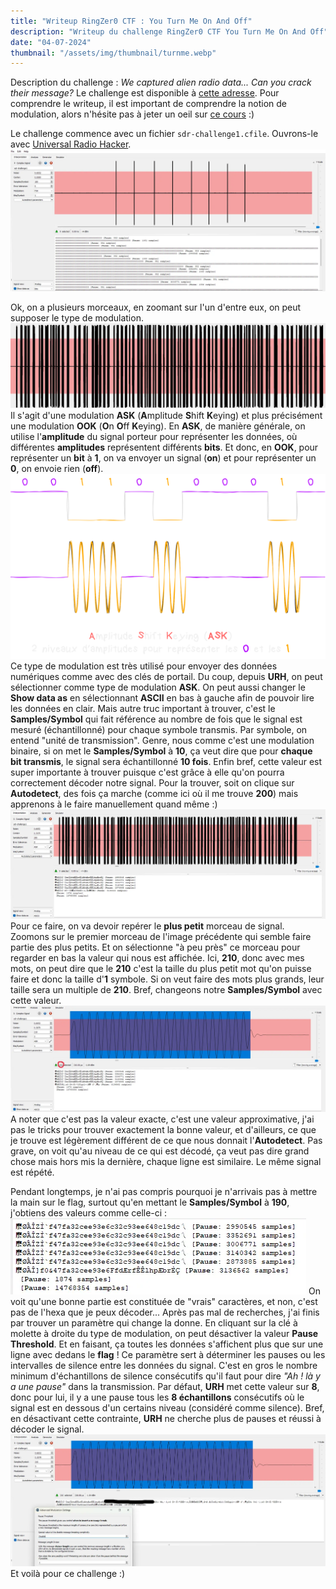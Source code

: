 ```yaml
---
title: "Writeup RingZer0 CTF : You Turn Me On And Off"
description: "Writeup du challenge RingZer0 CTF You Turn Me On And Off"
date: "04-07-2024"
thumbnail: "/assets/img/thumbnail/turnme.webp"
---
```

Description du challenge : *We captured alien radio data... Can you crack their message?*
Le challenge est disponible à [cette adresse](https://ringzer0ctf.com/challenges/332).
Pour comprendre le writeup, il est important de comprendre la notion de modulation, alors n'hésite pas à jeter un oeil sur [ce cours](../Radio/Basics/modulation.html) :) 

Le challenge commence avec un fichier `sdr-challenge1.cfile`. 
Ouvrons-le avec [Universal Radio Hacker](https://github.com/jopohl/urh). 
![Universal Radio Hacker](../../assets/img/pages/writeups/turnme/turnme1.webp)

Ok, on a plusieurs morceaux, en zoomant sur l'un d'entre eux, on peut supposer le type de modulation.
![Universal Radio Hacker](../../assets/img/pages/writeups/turnme/turnme2.webp)
Il s'agit d'une modulation **ASK** (**A**mplitude **S**hift **K**eying) et plus précisément une modulation **OOK** (**O**n **O**ff **K**eying). 
En **ASK**, de manière générale, on utilise l'**amplitude** du signal porteur pour représenter les données, où différentes **amplitudes** représentent différents **bits**. 
Et donc, en **OOK**, pour représenter un **bit** à **1**, on va envoyer un signal (**on**) et pour représenter un **0**, on envoie rien (**off**).
![Schema ASK OOK](../../assets/img/pages/writeups/turnme/turnme3.svg)
Ce type de modulation est très utilisé pour envoyer des données numériques comme avec des clés de portail. 
Du coup, depuis **URH**, on peut sélectionner comme type de modulation **ASK**. On peut aussi changer le **Show data as** en sélectionnant **ASCII** en bas à gauche afin de pouvoir lire les données en clair.
Mais autre truc important à trouver, c'est le **Samples/Symbol** qui fait référence au nombre de fois que le signal est mesuré (échantillonné) pour chaque symbole transmis. Par symbole, on entend "unité de transmission".
Genre, nous comme c'est une modulation binaire, si on met le **Samples/Symbol** à **10**, ça veut dire que pour **chaque bit transmis**, le signal sera échantillonné **10 fois**. 
Enfin bref, cette valeur est super importante à trouver puisque c'est grâce à elle qu'on pourra correctement décoder notre signal. Pour la trouver, soit on clique sur **Autodetect**, des fois ça marche (comme ici où il me trouve **200**) mais apprenons à le faire manuellement quand même :)  
![Universal Radio Hacker](../../assets/img/pages/writeups/turnme/turnme4.webp)
Pour ce faire, on va devoir repérer le **plus petit** morceau de signal. 
Zoomons sur le premier morceau de l'image précédente qui semble faire partie des plus petits. Et on sélectionne "à peu près" ce morceau pour regarder en bas la valeur qui nous est affichée. Ici, **210**, donc avec mes mots, on peut dire que le **210** c'est la taille du plus petit mot qu'on puisse faire et donc la taille d'**1** symbole. Si on veut faire des mots plus grands, leur taille sera un multiple de **210**. 
Bref, changeons notre **Samples/Symbol** avec cette valeur.
![Universal Radio Hacker](../../assets/img/pages/writeups/turnme/turnme5.webp)
A noter que c'est pas la valeur exacte, c'est une valeur approximative, j'ai pas le tricks pour trouver exactement la bonne valeur, et d'ailleurs, ce que je trouve est légèrement différent de ce que nous donnait l'**Autodetect**.
Pas grave, on voit qu'au niveau de ce qui est décodé, ça veut pas dire grand chose mais hors mis la dernière, chaque ligne est similaire. Le même signal est répété.

Pendant longtemps, je n'ai pas compris pourquoi je n'arrivais pas à mettre la main sur le flag, surtout qu'en mettant le **Samples/Symbol** à **190**, j'obtiens des valeurs comme celle-ci : 
![Universal Radio Hacker](../../assets/img/pages/writeups/turnme/turnme6.webp)
On voit qu'une bonne partie est constituée de "vrais" caractères, et non, c'est pas de l'hexa que je peux décoder... 
Après pas mal de recherches, j'ai finis par trouver un paramètre qui change la donne. 
En cliquant sur la clé à molette à droite du type de modulation, on peut désactiver la valeur **Pause Threshold**. Et en faisant, ça toutes les données s'affichent plus que sur une ligne avec dedans le **flag** !
Ce paramètre sert à déterminer les pauses ou les intervalles de silence entre les données du signal. C'est en gros le nombre minimum d'échantillons de silence consécutifs qu'il faut pour dire *"Ah ! là y a une pause"* dans la transmission. 
Par défaut, **URH** met cette valeur sur **8**, donc pour lui, il y a une pause tous les **8 échantillons** consécutifs où le signal est en dessous d'un certains niveau (considéré comme silence).
Bref, en désactivant cette contrainte, **URH** ne cherche plus de pauses et réussi à décoder le signal.
![Universal Radio Hacker](../../assets/img/pages/writeups/turnme/turnme7.webp)
Et voilà pour ce challenge :)